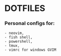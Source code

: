 # DOTFILES

### Personal configs for:
```
- neovim,
- fish shell,
- powershell,
- tmux,
- vimrc for windows GVIM

```

